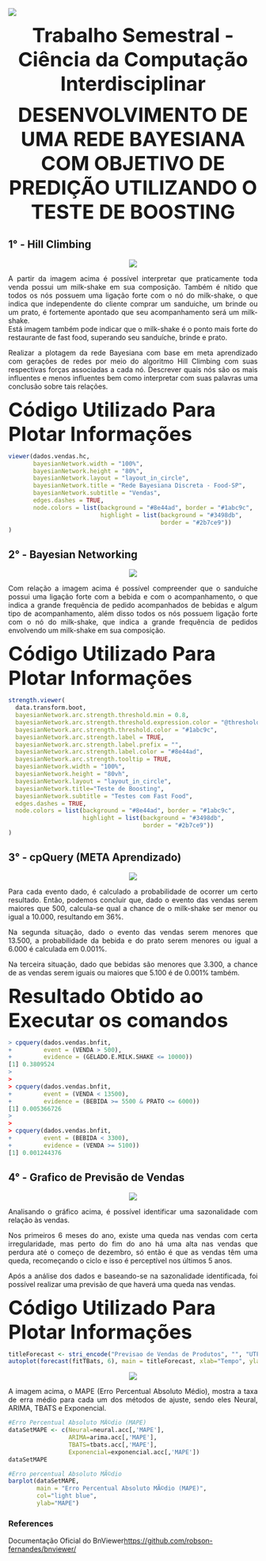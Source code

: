 <img src="man/figures/Cabeçalho.png">

<p align="center">
 <b style='font-size:40px;'>Trabalho Semestral - Ciência da Computação Interdisciplinar</b>
</p>

<p align="center">
 <b style='font-size:40px;'>DESENVOLVIMENTO DE UMA REDE BAYESIANA COM OBJETIVO DE PREDIÇÃO UTILIZANDO O TESTE DE BOOSTING</b>
</p>

<h2>1° - Hill Climbing</h2>

<div style="text-align: center;"><img src="man/figures/Hill-Climbing.gif"></div>

<p style="text-align: justify;">A partir da imagem acima é possível interpretar que praticamente toda venda possui um milk-shake em sua composição. Também é nítido que todos os nós possuem uma ligação forte com o nó do milk-shake, o que indica que independente do cliente comprar um sanduiche, um brinde ou um prato, é fortemente apontado que seu acompanhamento será um milk-shake.
<br>
Está imagem também pode indicar que o milk-shake é o ponto mais forte do restaurante de fast food, superando seu sanduíche, brinde e prato.</p>

<p style="text-align: justify;">Realizar a plotagem da rede Bayesiana com base em meta aprendizado com gerações de redes por meio do algoritmo Hill Climbing com suas respectivas forças associadas a cada nó. Descrever quais nós são os mais influentes e menos influentes bem como interpretar com suas palavras uma conclusão sobre tais relações.</p>

<b style="font-size: 40px;">Código Utilizado Para Plotar Informações</b>

``` r
viewer(dados.vendas.hc,
       bayesianNetwork.width = "100%",
       bayesianNetwork.height = "80%",
       bayesianNetwork.layout = "layout_in_circle",
       bayesianNetwork.title = "Rede Bayesiana Discreta - Food-SP",
       bayesianNetwork.subtitle = "Vendas",
       edges.dashes = TRUE,
       node.colors = list(background = "#8e44ad", border = "#1abc9c",
                          highlight = list(background = "#3498db",
                                           border = "#2b7ce9"))
)
```

<h2>2° - Bayesian Networking</h2>

<div style="text-align: center;"><img src="man/figures/Bayesian-Networking.gif"></div>

<p style="text-align: justify;">Com relação a imagem acima é possível compreender que o sanduíche possui uma ligação forte com a bebida e com o acompanhamento, o que indica a grande frequência de pedido acompanhados de bebidas e algum tipo de acompanhamento, além disso todos os nós possuem ligação forte com o nó do milk-shake, que indica a grande frequência de pedidos envolvendo um milk-shake em sua composição.</p>

<b style="font-size: 40px;">Código Utilizado Para Plotar Informações</b>

``` r
strength.viewer(
  data.transform.boot,
  bayesianNetwork.arc.strength.threshold.min = 0.8,
  bayesianNetwork.arc.strength.threshold.expression.color = "@threshold >= 0.90 & @threshold <= 1",
  bayesianNetwork.arc.strength.threshold.color = "#1abc9c",
  bayesianNetwork.arc.strength.label = TRUE,
  bayesianNetwork.arc.strength.label.prefix = "",
  bayesianNetwork.arc.strength.label.color = "#8e44ad",
  bayesianNetwork.arc.strength.tooltip = TRUE,
  bayesianNetwork.width = "100%",
  bayesianNetwork.height = "80vh",
  bayesianNetwork.layout = "layout_in_circle",
  bayesianNetwork.title="Teste de Boosting",
  bayesianNetwork.subtitle = "Testes com Fast Food",
  edges.dashes = TRUE,
  node.colors = list(background = "#8e44ad", border = "#1abc9c",
                     highlight = list(background = "#3498db",
                                      border = "#2b7ce9"))
)
```

<h2>3° - cpQuery (META Aprendizado)</h2>

<div style="text-align: center;"><img src="man/figures/cpquery.png"></div>

<p style="text-align: justify;">Para cada evento dado, é calculado a probabilidade de ocorrer um certo resultado. Então, podemos concluir que, dado o evento das vendas serem maiores que 500, calcula-se qual a chance de o milk-shake ser menor ou igual a 10.000, resultando em 36%.</p>
<p style="text-align: justify;">Na segunda situação, dado o evento das vendas serem menores que 13.500, a probabilidade da bebida e do prato serem menores ou igual a 6.000 é calculada em 0.001%.</p>
<p style="text-align: justify;">Na terceira situação, dado que bebidas são menores que 3.300, a chance de as vendas serem iguais ou maiores que 5.100 é de 0.001% também.</p>

<b style="font-size: 40px;">Resultado Obtido ao Executar os comandos</b>

``` r
> cpquery(dados.vendas.bnfit,
+         event = (VENDA > 500),
+         evidence = (GELADO.E.MILK.SHAKE <= 10000))
[1] 0.3809524
> 
> 
> cpquery(dados.vendas.bnfit,
+         event = (VENDA < 13500),
+         evidence = (BEBIDA >= 5500 & PRATO <= 6000))
[1] 0.005366726
> 
> 
> cpquery(dados.vendas.bnfit,
+         event = (BEBIDA < 3300),
+         evidence = (VENDA >= 5100))
[1] 0.001244376
```

<h2>4° - Grafico de Previsão de Vendas</h2>

<div style="text-align: center;"><img src="man/figures/grafico-previsão.png"></div>

<p style="text-align: justify;">Analisando o gráfico acima, é possível identificar uma sazonalidade com relação às vendas.</p>

<p style="text-align: justify;">Nos primeiros 6 meses do ano, existe uma queda nas vendas com certa irregularidade, mas perto do fim do ano há uma alta nas vendas que perdura até o começo de dezembro, só então é que as vendas têm uma queda, recomeçando o ciclo e isso é perceptível nos últimos 5 anos.</p>

<p style="text-align: justify;">Após a análise dos dados e baseando-se na sazonalidade identificada, foi possível realizar uma previsão de que haverá uma queda nas vendas.</p>



<b style="font-size: 40px;">Código Utilizado Para Plotar Informações</b>

``` r
titleForecast <- stri_encode("Previsao de Vendas de Produtos", "", "UTF-8")
autoplot(forecast(fitTBats, 6), main = titleForecast, xlab="Tempo", ylab="Vendas")
```

<div style="text-align: center;"><img src="man/figures/taxa-de-erro.png"></div>

<p style="text-align: justify;">A imagem acima, o MAPE (Erro Percentual Absoluto Médio), mostra a taxa de erra médio para cada um dos métodos de ajuste, sendo eles Neural, ARIMA, TBATS e Exponencial.</p>

``` r
#Erro Percentual Absoluto MÃ©dio (MAPE)
dataSetMAPE <- c(Neural=neural.acc[,'MAPE'], 
                 ARIMA=arima.acc[,'MAPE'], 
                 TBATS=tbats.acc[,'MAPE'],
                 Exponencial=exponencial.acc[,'MAPE'])
dataSetMAPE

#Erro percentual Absoluto MÃ©dio
barplot(dataSetMAPE,
        main = "Erro Percentual Absoluto MÃ©dio (MAPE)",
        col="light blue",
        ylab="MAPE")
```

<h3>References</h3>

<p>Documentação Oficial do BnViewer<a href="https://github.com/robson-fernandes/bnviewer/">https://github.com/robson-fernandes/bnviewer/</a></p>